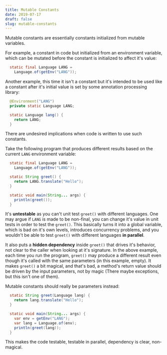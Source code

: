 ```yaml
---
title: Mutable Constants
date: 2019-07-17
draft: false
slug: mutable-constants
---
```


Mutable constants are essentially constants initialized from mutable
variables.

For example, a constant in code but initialized from an environment
variable, which can be mutated before the constant is initialized to
affect it's value:

```java
  static final Language LANG =
    Language.of(getEnv("LANG"));
```

Another example, this time it isn't a constant but it's intended to be
used like a constant after it's initial value is set by some
annotation processing library:

```java
  @Environment("LANG")
  private static Language LANG;

  static Language lang() {
    return LANG;
  }
```

There are undesired implications when code is written to use such
constants.

Take the following program that produces different results based on
the current `LANG` environment variable:

```java
  static final Language LANG =
    Language.of(getEnv("LANG"));

  static String greet() {
    return LANG.translate("Hello");
  }

  static void main(String... args) {
    println(greet());
  }
```

It's **untestable** as you can't unit test `greet()` with different
languages.  One may argue if `LANG` is made to be non-final, you can
change it's value in unit tests in order to test the `greet()`. This
basically turns it into a global variable, which is bad on it's own
levels, introduces concurrency problems, and you wouldn't be able to
test `greet()` with different languages **in parallel**.

It also puts a **hidden dependency** inside `greet()` that drives it's
behavior, not clear to the caller when looking at it's signature. In
the above example, each time you run the program, `greet()` may
produce a different result even though it's called with the same
parameters (in this example, empty). It makes `greet()` a bit magical,
and that's bad, a method's return value should be driven by the input
parameters, not by magic (There maybe exceptions, but this isn't one
of them).

Mutable constants should really be parameters instead:

```java
  static String greet(Language lang) {
    return lang.translate("Hello");
  }

  static void main(String... args) {
    var env = getEnv("LANG");
    var lang = Language.of(env);
    println(greet(lang));
  }
```

This makes the code testable, testable in parallel, dependency is
clear, non-magical.
